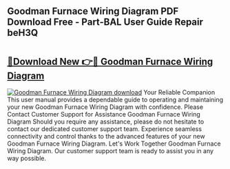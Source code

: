 ## Goodman Furnace Wiring Diagram PDF Download Free - Part-BAL User Guide Repair beH3Q

# <h2><a href="http://dfl3w5.blite.top/?on=Goodman+Furnace+Wiring+Diagram">🔗Download New 👉🔴 Goodman Furnace Wiring Diagram</a></h2>

[![Goodman Furnace Wiring Diagram download](https://i.imgur.com/lujVjoI.png)](http://dfl3w5.blite.top/?on=Goodman+Furnace+Wiring+Diagram)
Your Reliable Companion This user manual provides a dependable guide to operating and maintaining your new Goodman Furnace Wiring Diagram with confidence. Please Contact Customer Support for Assistance Goodman Furnace Wiring Diagram Should you require any assistance, please do not hesitate to contact our dedicated customer support team. Experience seamless connectivity and control thanks to the advanced features of your new Goodman Furnace Wiring Diagram. Let's Work Together Goodman Furnace Wiring Diagram. Our customer support team is ready to assist you in any way possible.

